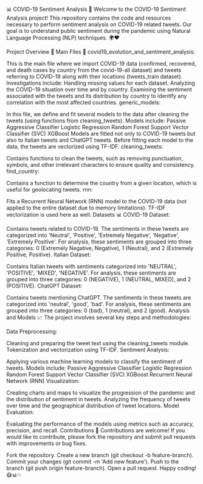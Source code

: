 📊 COVID-19 Sentiment Analysis 🦠
Welcome to the COVID-19 Sentiment Analysis project! This repository contains the code and resources necessary to perform sentiment analysis on COVID-19 related tweets. Our goal is to understand public sentiment during the pandemic using Natural Language Processing (NLP) techniques. 🌍❤️

Project Overview 📁
Main Files 📂
covid19_evolution_and_sentiment_analysis:

This is the main file where we import COVID-19 data (confirmed, recovered, and death cases by country from the covid-19-all dataset) and tweets referring to COVID-19 along with their locations (tweets_train dataset).
Investigations include:
Handling missing values for each dataset.
Analyzing the COVID-19 situation over time and by country.
Examining the sentiment associated with the tweets and its distribution by country to identify any correlation with the most affected countries.
generic_models:

In this file, we define and fit several models to the data after cleaning the tweets (using functions from cleaning_tweets). Models include:
Passive Aggressive Classifier
Logistic Regression
Random Forest
Support Vector Classifier (SVC)
XGBoost
Models are fitted not only to COVID-19 tweets but also to Italian tweets and ChatGPT tweets.
Before fitting each model to the data, the tweets are vectorized using TF-IDF.
cleaning_tweets:

Contains functions to clean the tweets, such as removing punctuation, symbols, and other irrelevant characters to ensure quality and consistency.
find_country:

Contains a function to determine the country from a given location, which is useful for geolocating tweets.
rnn:

Fits a Recurrent Neural Network (RNN) model to the COVID-19 data (not applied to the entire dataset due to memory limitations).
TF-IDF vectorization is used here as well.
Datasets 📊
COVID-19 Dataset:

Contains tweets related to COVID-19. The sentiments in these tweets are categorized into 'Neutral', 'Positive', 'Extremely Negative', 'Negative', 'Extremely Positive'. For analysis, these sentiments are grouped into three categories: 0 (Extremely Negative, Negative), 1 (Neutral), and 2 (Extremely Positive, Positive).
Italian Dataset:

Contains Italian tweets with sentiments categorized into 'NEUTRAL', 'POSITIVE', 'MIXED', 'NEGATIVE'. For analysis, these sentiments are grouped into three categories: 0 (NEGATIVE), 1 (NEUTRAL, MIXED), and 2 (POSITIVE).
ChatGPT Dataset:

Contains tweets mentioning ChatGPT. The sentiments in these tweets are categorized into 'neutral', 'good', 'bad'. For analysis, these sentiments are grouped into three categories: 0 (bad), 1 (neutral), and 2 (good).
Analysis and Models 📈
The project involves several key steps and methodologies:

Data Preprocessing:

Cleaning and preparing the tweet text using the cleaning_tweets module.
Tokenization and vectorization using TF-IDF.
Sentiment Analysis:

Applying various machine learning models to classify the sentiment of tweets. Models include:
Passive Aggressive Classifier
Logistic Regression
Random Forest
Support Vector Classifier (SVC)
XGBoost
Recurrent Neural Network (RNN)
Visualization:

Creating charts and maps to visualize the progression of the pandemic and the distribution of sentiment in tweets.
Analyzing the frequency of tweets over time and the geographical distribution of tweet locations.
Model Evaluation:

Evaluating the performance of the models using metrics such as accuracy, precision, and recall.
Contributions 🤝
Contributions are welcome! If you would like to contribute, please fork the repository and submit pull requests with improvements or bug fixes.

Fork the repository.
Create a new branch (git checkout -b feature-branch).
Commit your changes (git commit -m 'Add new feature').
Push to the branch (git push origin feature-branch).
Open a pull request.
Happy coding! 😷📊✨
